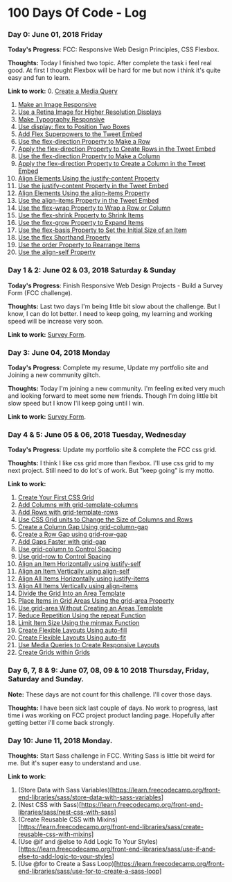 # 100 Days Of Code - Log

### Day 0: June 01, 2018 Friday

**Today's Progress**: FCC: Responsive Web Design Principles, CSS Flexbox.

**Thoughts:** Today I finished two topic. After complete the task i feel real good. At first I thought Flexbox will be hard for me but now i think it's quite easy and fun to learn.

**Link to work:**
0. [Create a Media Query](https://learn.freecodecamp.org/responsive-web-design/responsive-web-design-principles/create-a-media-query)
1. [Make an Image Responsive](https://learn.freecodecamp.org/responsive-web-design/responsive-web-design-principles/make-an-image-responsive)
2. [Use a Retina Image for Higher Resolution Displays](https://learn.freecodecamp.org/responsive-web-design/responsive-web-design-principles/use-a-retina-image-for-higher-resolution-displays)
3. [Make Typography Responsive](https://learn.freecodecamp.org/responsive-web-design/responsive-web-design-principles/make-typography-responsive)
4. [Use display: flex to Position Two Boxes](https://learn.freecodecamp.org/responsive-web-design/css-flexbox/use-display-flex-to-position-two-boxes)
5. [Add Flex Superpowers to the Tweet Embed](https://learn.freecodecamp.org/responsive-web-design/css-flexbox/add-flex-superpowers-to-the-tweet-embed)
6. [Use the flex-direction Property to Make a Row](https://learn.freecodecamp.org/responsive-web-design/css-flexbox/use-the-flex-direction-property-to-make-a-row)
7. [Apply the flex-direction Property to Create Rows in the Tweet Embed](https://learn.freecodecamp.org/responsive-web-design/css-flexbox/apply-the-flex-direction-property-to-create-rows-in-the-tweet-embed)
8. [Use the flex-direction Property to Make a Column](https://learn.freecodecamp.org/responsive-web-design/css-flexbox/use-the-flex-direction-property-to-make-a-column)
9. [Apply the flex-direction Property to Create a Column in the Tweet Embed](https://learn.freecodecamp.org/responsive-web-design/css-flexbox/apply-the-flex-direction-property-to-create-a-column-in-the-tweet-embed)
10. [Align Elements Using the justify-content Property](https://learn.freecodecamp.org/responsive-web-design/css-flexbox/align-elements-using-the-justify-content-property)
11. [Use the justify-content Property in the Tweet Embed](https://learn.freecodecamp.org/responsive-web-design/css-flexbox/use-the-justify-content-property-in-the-tweet-embed)
12. [Align Elements Using the align-items Property](https://learn.freecodecamp.org/responsive-web-design/css-flexbox/align-elements-using-the-align-items-property)
13. [Use the align-items Property in the Tweet Embed](https://learn.freecodecamp.org/responsive-web-design/css-flexbox/use-the-align-items-property-in-the-tweet-embed)
14. [Use the flex-wrap Property to Wrap a Row or Column](https://learn.freecodecamp.org/responsive-web-design/css-flexbox/use-the-flex-wrap-property-to-wrap-a-row-or-column)
15. [Use the flex-shrink Property to Shrink Items](https://learn.freecodecamp.org/responsive-web-design/css-flexbox/use-the-flex-shrink-property-to-shrink-items)
16. [Use the flex-grow Property to Expand Items](https://learn.freecodecamp.org/responsive-web-design/css-flexbox/use-the-flex-grow-property-to-expand-items)
17. [Use the flex-basis Property to Set the Initial Size of an Item](https://learn.freecodecamp.org/responsive-web-design/css-flexbox/use-the-flex-basis-property-to-set-the-initial-size-of-an-item)
18. [Use the flex Shorthand Property](https://learn.freecodecamp.org/responsive-web-design/css-flexbox/use-the-flex-shorthand-property)
19. [Use the order Property to Rearrange Items](https://learn.freecodecamp.org/responsive-web-design/css-flexbox/use-the-order-property-to-rearrange-items)
20. [Use the align-self Property](https://learn.freecodecamp.org/responsive-web-design/css-flexbox/use-the-align-self-property)


### Day 1 & 2: June 02 & 03, 2018 Saturday & Sunday

**Today's Progress**: Finish Responsive Web Design Projects - Build a Survey Form (FCC challenge).

**Thoughts:** Last two days I'm being little bit slow about the challenge. But I know, I can do lot better. I need to keep going, my learning and working speed will be increase very soon.

**Link to work:** [Survey Form](https://github.com/a2-zubair/survey-form).


### Day 3: June 04, 2018 Monday

**Today's Progress**: Complete my resume, Update my portfolio site and Joining a new community giltch.

**Thoughts:** Today I'm joining a new community. I'm feeling exited very much and looking forward to meet some new friends. Though I'm doing little bit slow speed but I know I'll keep going until I win.

**Link to work:** [Survey Form](https://survey-form.glitch.me/).


### Day 4 & 5: June 05 & 06, 2018 Tuesday, Wednesday

**Today's Progress**: Update my portfolio site & complete the FCC css grid.

**Thoughts:** I think I like css grid more than flexbox. I'll use css grid to my next project. Still need to do lot's of work. But "keep going" is my motto. 

**Link to work:** 
1. [Create Your First CSS Grid](https://learn.freecodecamp.org/responsive-web-design/css-grid/create-your-first-css-grid)
2. [Add Columns with grid-template-columns](https://learn.freecodecamp.org/responsive-web-design/css-grid/add-columns-with-grid-template-columns)
3. [Add Rows with grid-template-rows](https://learn.freecodecamp.org/responsive-web-design/css-grid/add-rows-with-grid-template-rows)
4. [Use CSS Grid units to Change the Size of Columns and Rows](https://learn.freecodecamp.org/responsive-web-design/css-grid/use-css-grid-units-to-change-the-size-of-columns-and-rows)
5. [Create a Column Gap Using grid-column-gap](https://learn.freecodecamp.org/responsive-web-design/css-grid/create-a-column-gap-using-grid-column-gap)
6. [Create a Row Gap using grid-row-gap](https://learn.freecodecamp.org/responsive-web-design/css-grid/create-a-row-gap-using-grid-row-gap)
7. [Add Gaps Faster with grid-gap](https://learn.freecodecamp.org/responsive-web-design/css-grid/add-gaps-faster-with-grid-gap)
8. [Use grid-column to Control Spacing](https://learn.freecodecamp.org/responsive-web-design/css-grid/use-grid-column-to-control-spacing)
9. [Use grid-row to Control Spacing](https://learn.freecodecamp.org/responsive-web-design/css-grid/use-grid-row-to-control-spacing)
10. [Align an Item Horizontally using justify-self](https://learn.freecodecamp.org/responsive-web-design/css-grid/align-an-item-horizontally-using-justify-self)
11. [Align an Item Vertically using align-self](https://learn.freecodecamp.org/responsive-web-design/css-grid/align-an-item-vertically-using-align-self)
12. [Align All Items Horizontally using justify-items](https://learn.freecodecamp.org/responsive-web-design/css-grid/align-all-items-horizontally-using-justify-items)
13. [Align All Items Vertically using align-items](https://learn.freecodecamp.org/responsive-web-design/css-grid/align-all-items-vertically-using-align-items)
14. [Divide the Grid Into an Area Template](https://learn.freecodecamp.org/responsive-web-design/css-grid/divide-the-grid-into-an-area-template)
15. [Place Items in Grid Areas Using the grid-area Property](https://learn.freecodecamp.org/responsive-web-design/css-grid/place-items-in-grid-areas-using-the-grid-area-property)
16. [Use grid-area Without Creating an Areas Template](https://learn.freecodecamp.org/responsive-web-design/css-grid/use-grid-area-without-creating-an-areas-template)
17. [Reduce Repetition Using the repeat Function](https://learn.freecodecamp.org/responsive-web-design/css-grid/reduce-repetition-using-the-repeat-function)
18. [Limit Item Size Using the minmax Function](https://learn.freecodecamp.org/responsive-web-design/css-grid/limit-item-size-using-the-minmax-function)
19. [Create Flexible Layouts Using auto-fill](https://learn.freecodecamp.org/responsive-web-design/css-grid/create-flexible-layouts-using-auto-fill)
20. [Create Flexible Layouts Using auto-fit](https://learn.freecodecamp.org/responsive-web-design/css-grid/create-flexible-layouts-using-auto-fit)
21. [Use Media Queries to Create Responsive Layouts](https://learn.freecodecamp.org/responsive-web-design/css-grid/use-media-queries-to-create-responsive-layouts)
22. [Create Grids within Grids](https://learn.freecodecamp.org/responsive-web-design/css-grid/create-grids-within-grids)


### Day 6, 7, 8 & 9: June 07, 08, 09 & 10 2018 Thursday, Friday, Saturday and Sunday.

**Note:** These days are not count for this challenge. I'll cover those days. 

**Thoughts:** I have been sick last couple of days. No work to progress, last time i was working on FCC project product landing page. Hopefully after getting better i'll come back strongly.


### Day 10: June 11, 2018 Monday.

**Thoughts:** Start Sass challenge in FCC. Writing Sass is little bit weird for me. But it's super easy to understand and use. 

**Link to work:** 
1. (Store Data with Sass Variables)[https://learn.freecodecamp.org/front-end-libraries/sass/store-data-with-sass-variables]
2. (Nest CSS with Sass)[https://learn.freecodecamp.org/front-end-libraries/sass/nest-css-with-sass]
3. (Create Reusable CSS with Mixins)[https://learn.freecodecamp.org/front-end-libraries/sass/create-reusable-css-with-mixins]
4. (Use @if and @else to Add Logic To Your Styles)[https://learn.freecodecamp.org/front-end-libraries/sass/use-if-and-else-to-add-logic-to-your-styles]
5. (Use @for to Create a Sass Loop)[https://learn.freecodecamp.org/front-end-libraries/sass/use-for-to-create-a-sass-loop]
